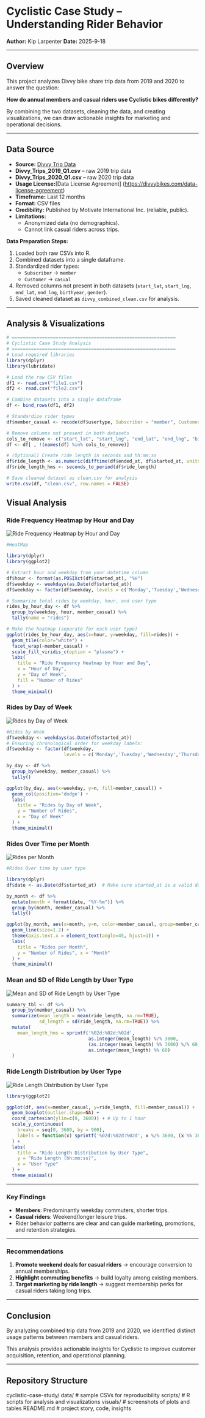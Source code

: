 # Cyclistic Case Study – Understanding Rider Behavior

**Author:** Kip Larpenter 
**Date:** 2025-9-18

---

## Overview

This project analyzes Divvy bike share trip data from 2019 and 2020 to answer the question:  

**How do annual members and casual riders use Cyclistic bikes differently?**  

By combining the two datasets, cleaning the data, and creating visualizations, we can draw actionable insights for marketing and operational decisions.

---

## Data Source
- **Source:** [Divvy Trip Data](https://divvy-tripdata.s3.amazonaws.com/index.html)
- **Divvy_Trips_2019_Q1.csv** – raw 2019 trip data  
- **Divvy_Trips_2020_Q1.csv** – raw 2020 trip data  
- **Usage License:**[Data License Agreement] (https://divvybikes.com/data-license-agreement)
- **Timeframe:** Last 12 months  
- **Format:** CSV files  
- **Credibility:** Published by Motivate International Inc. (reliable, public).  
- **Limitations:**  
  - Anonymized data (no demographics).  
  - Cannot link casual riders across trips.  


**Data Preparation Steps:**

1. Loaded both raw CSVs into R.  
2. Combined datasets into a single dataframe.  
3. Standardized rider types:  
   - `Subscriber` → `member`  
   - `Customer` → `casual`  
4. Removed columns not present in both datasets (`start_lat`, `start_lng`, `end_lat`, `end_lng`, `birthyear`, `gender`).  
5. Saved cleaned dataset as `divvy_combined_clean.csv` for analysis.

---

## Analysis & Visualizations

```r
# ============================================================
# Cyclistic Case Study Analysis
# ============================================================
# Load required libraries
library(dplyr)
library(lubridate)

# Load the raw CSV files
df1 <- read.csv("file1.csv")
df2 <- read.csv("file2.csv")

# Combine datasets into a single dataframe
df <- bind_rows(df1, df2)

# Standardize rider types
df$member_casual <- recode(df$usertype, Subscriber = "member", Customer = "casual")

# Remove columns not present in both datasets
cols_to_remove <- c("start_lat", "start_lng", "end_lat", "end_lng", "birthyear", "gender", "tripduration")
df <- df[ , !(names(df) %in% cols_to_remove)]

# (Optional) Create ride length in seconds and hh:mm:ss
df$ride_length <- as.numeric(difftime(df$ended_at, df$started_at, units = "secs"))
df$ride_length_hms <- seconds_to_period(df$ride_length)

# Save cleaned dataset as clean.csv for analysis
write.csv(df, "clean.csv", row.names = FALSE)
```
## Visual Analysis

### Ride Frequency Heatmap by Hour and Day
![Ride Frequency Heatmap by Hour and Day](HeatMap.png)

```r
#HeatMap

library(dplyr)
library(ggplot2)

# Extract hour and weekday from your datetime column
df$hour <- format(as.POSIXct(df$started_at), "%H")
df$weekday <- weekdays(as.Date(df$started_at))
df$weekday <- factor(df$weekday, levels = c('Monday','Tuesday','Wednesday','Thursday','Friday','Saturday','Sunday'))

# Summarize total rides by weekday, hour, and user type
rides_by_hour_day <- df %>%
  group_by(weekday, hour, member_casual) %>%
  tally(name = "rides")

# Make the heatmap (separate for each user type)
ggplot(rides_by_hour_day, aes(x=hour, y=weekday, fill=rides)) +
  geom_tile(color="white") +
  facet_wrap(~member_casual) +
  scale_fill_viridis_c(option = "plasma") +
  labs(
    title = "Ride Frequency Heatmap by Hour and Day",
    x = "Hour of Day",
    y = "Day of Week",
    fill = "Number of Rides"
  ) +
  theme_minimal()
```

### Rides by Day of Week
![Rides by Day of Week](RidesByWeek.png)

```r
#Rides by Week
df$weekday <- weekdays(as.Date(df$started_at))
# Ensuring chronological order for weekday labels:
df$weekday <- factor(df$weekday, 
                     levels = c('Monday','Tuesday','Wednesday','Thursday','Friday','Saturday','Sunday'))

by_day <- df %>%
  group_by(weekday, member_casual) %>%
  tally()

ggplot(by_day, aes(x=weekday, y=n, fill=member_casual)) +
  geom_col(position='dodge') +
  labs(
    title = "Rides by Day of Week", 
    y = "Number of Rides", 
    x = "Day of Week"
  ) +
  theme_minimal()
```

### Rides Over Time per Month
![Rides per Month](PerMonth.png)

```r
#Rides Over time by user type

library(dplyr)
df$date <- as.Date(df$started_at)  # Make sure started_at is a valid date

by_month <- df %>%
  mutate(month = format(date, "%Y-%m")) %>%
  group_by(month, member_casual) %>%
  tally()

ggplot(by_month, aes(x=month, y=n, color=member_casual, group=member_casual)) +
  geom_line(size=1.2) +
  theme(axis.text.x = element_text(angle=45, hjust=1)) +
  labs(
    title = "Rides per Month",
    y = "Number of Rides", x = "Month"
  ) +
  theme_minimal()
```

### Mean and SD of Ride Length by User Type
![Mean and SD of Ride Length by User Type](MeanSDMemberType.png)
```r
summary_tbl <- df %>%
  group_by(member_casual) %>%
  summarize(mean_length = mean(ride_length, na.rm=TRUE),
            sd_length = sd(ride_length, na.rm=TRUE)) %>%
  mutate(
    mean_length_hms = sprintf('%02d:%02d:%02d',
                              as.integer(mean_length) %/% 3600,
                              (as.integer(mean_length) %% 3600) %/% 60,
                              as.integer(mean_length) %% 60)
  )
```

### Ride Length Distribution by User Type
![Ride Length Distribution by User Type](BoxPlot2.png)
```r
library(ggplot2)

ggplot(df, aes(x=member_casual, y=ride_length, fill=member_casual)) +
  geom_boxplot(outlier.shape=NA) +
  coord_cartesian(ylim=c(0, 3600)) + # Up to 1 hour
  scale_y_continuous(
    breaks = seq(0, 3600, by = 900),
    labels = function(x) sprintf('%02d:%02d:%02d', x %/% 3600, (x %% 3600) %/% 60, x %% 60)
  ) +
  labs(
    title = "Ride Length Distribution by User Type", 
    y = "Ride Length (hh:mm:ss)", 
    x = "User Type"
  ) +
  theme_minimal()
```

---

### Key Findings

- **Members**: Predominantly weekday commuters, shorter trips.  
- **Casual riders**: Weekend/longer leisure trips.  
- Rider behavior patterns are clear and can guide marketing, promotions, and retention strategies.

---

### Recommendations

1. **Promote weekend deals for casual riders** → encourage conversion to annual memberships.  
2. **Highlight commuting benefits** → build loyalty among existing members.  
3. **Target marketing by ride length** → suggest membership perks for casual riders taking long trips.

---

## Conclusion

By analyzing combined trip data from 2019 and 2020, we identified distinct usage patterns between members and casual riders.  

This analysis provides actionable insights for Cyclistic to improve customer acquisition, retention, and operational planning.

---

## Repository Structure

cyclistic-case-study/
data/           # sample CSVs for reproducibility
scripts/        # R scripts for analysis and visualizations
visuals/        # screenshots of plots and tables
README.md       # project story, code, insights




